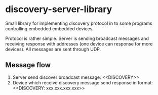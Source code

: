 discovery-server-library
========================

Small library for implementing discovery protocol in to some programs controlling embedded embedded devices.

Protocol is rather simple. Server is sending broadcast messages and receiving response with addresses
(one device can response for more devices). All messages are sent through UDP.

Message flow
------------

1. Server send discover broadcast message: \<\<DISCOVERY\>\>
2. Device which receive discovery message send response in format: \<\<DISCOVERY: xxx.xxx.xxx.xxx\>\>
